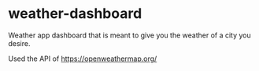 # weather-dashboard

Weather app dashboard that is meant to give you the weather of a city you desire.

Used the API of https://openweathermap.org/

